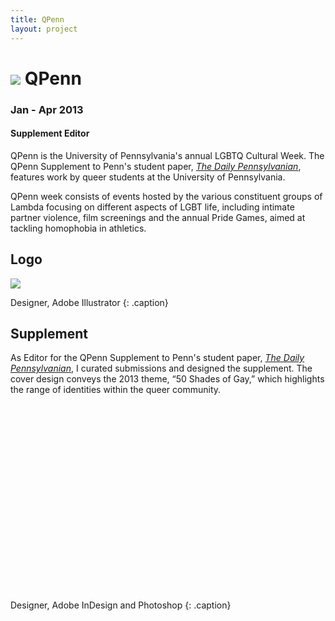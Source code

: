 ```yaml
---
title: QPenn
layout: project
---
```

# ![][2] QPenn
### Jan - Apr 2013
#### Supplement Editor

QPenn is the University of Pennsylvania's annual LGBTQ Cultural Week. The QPenn Supplement to Penn's student paper, [*The Daily Pennsylvanian*][3], features work by queer students at the University of Pennsylvania.

QPenn week consists of events hosted by the various constituent groups of Lambda focusing on different aspects of LGBT life, including intimate partner violence, film screenings and the annual Pride Games, aimed at tackling homophobia in athletics.

## Logo
![][1]

Designer, Adobe Illustrator
{: .caption}


## Supplement
As Editor for the QPenn Supplement to Penn's student paper, [*The Daily Pennsylvanian*][3], I curated submissions and designed the supplement. The cover design conveys the 2013 theme, “50 Shades of Gay,” which highlights the range of identities within the queer community.

<div data-configid="31926889/55818281" style="width:100%; height:300px;" class="issuuembed"></div>
<script type="text/javascript" src="//e.issuu.com/embed.js" async="true"></script>

Designer, Adobe InDesign and Photoshop
{: .caption}


[1]: /assets/images/qpenn-logo.jpg
[2]: /assets/images/penn-lgbt-logo.jpg
[3]: http://www.thedp.com/
